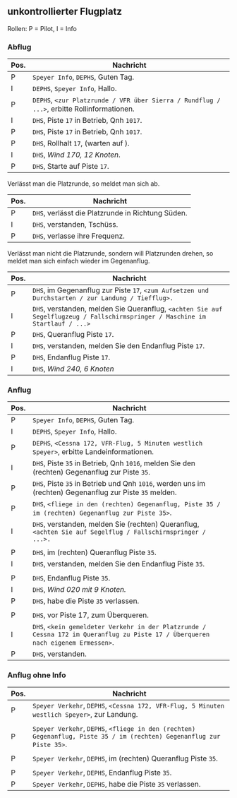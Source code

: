 
## unkontrollierter Flugplatz

Rollen: P = Pilot, I = Info

### Abflug
| Pos. | Nachricht                                                                                  |
|------|--------------------------------------------------------------------------------------------|
| P    | `Speyer Info`, `DEPHS`, Guten Tag.                                                         |
| I    | `DEPHS`, `Speyer Info`, Hallo.                                                             |
| P    | `DEPHS`, `<zur Platzrunde / VFR über Sierra / Rundflug / ...>`, erbitte Rollinformationen. |
| I    | `DHS`, Piste `17` in Betrieb, Qnh `1017`.                                                  |
| P    | `DHS`, Piste `17` in Betrieb, Qnh `1017`.                                                  |
| P    | `DHS`, Rollhalt `17`, (warten auf ).                                                       |
| I    | `DHS`, *Wind 170, 12 Knoten*.                                                              |
| P    | `DHS`, Starte auf Piste `17`.                                                              |

Verlässt man die Platzrunde, so meldet man sich ab.

| Pos. | Nachricht                                         |
|------|---------------------------------------------------|
| P    | `DHS`, verlässt die Platzrunde in Richtung Süden. |
| I    | `DHS`, verstanden, Tschüss.                       |
| P    | `DHS`, verlasse ihre Frequenz.                    |

Verlässt man nicht die Platzrunde, sondern will Platzrunden drehen, so meldet man sich einfach wieder im Gegenanflug.

| Pos. | Nachricht                                                                                                                     |
|------|-------------------------------------------------------------------------------------------------------------------------------|
| P    | `DHS`, im Gegenanflug zur Piste `17`, `<zum Aufsetzen und Durchstarten / zur Landung / Tiefflug>.`                            |
| I    | `DHS`, verstanden, melden Sie Queranflug, `<achten Sie auf Segelflugzeug / Fallschirmspringer / Maschine im Startlauf / ...>` |
| P    | `DHS`, Queranflug Piste `17`.                                                                                                 |
| I    | `DHS`, verstanden, melden Sie den Endanflug Piste `17`.                                                                       |
| P    | `DHS`, Endanflug Piste `17`.                                                                                                  |
| I    | `DHS`, *Wind 240, 6 Knoten*                                                                                                   |



### Anflug
| Pos. | Nachricht                                                                                                                       |
|------|---------------------------------------------------------------------------------------------------------------------------------|
| P    | `Speyer Info`, `DEPHS`, Guten Tag.                                                                                              |
| I    | `DEPHS`, `Speyer Info`, Hallo.                                                                                                  |
| P    | `DEPHS`, `<Cessna 172, VFR-Flug, 5 Minuten westlich Speyer>`, erbitte Landeinformationen.                                       |
| I    | `DHS`, Piste `35` in Betrieb, Qnh `1016`, melden Sie den (rechten) Gegenanflug zur Piste `35`.                                  |
| P    | `DHS`, Piste `35` in Betrieb und Qnh `1016`, werden uns im (rechten) Gegenanflug zur Piste `35` melden.                         |
| P    | `DHS`, `<fliege in den (rechten) Gegenanflug, Piste 35 / im (rechten) Gegenanflug zur Piste 35>`.                               |
| I    | `DHS`, verstanden, melden Sie (rechten) Queranflug, `<achten Sie auf Segelflug / Fallschirmspringer / ...>.`                    |
|      |                                                                                                                                 |
| P    | `DHS`, im (rechten) Queranflug Piste `35`.                                                                                      |
| I    | `DHS`, verstanden, melden Sie den Endanflug Piste `35`.                                                                         |
|      |                                                                                                                                 |
| P    | `DHS`, Endanflug Piste `35`.                                                                                                    |
| I    | `DHS`, *Wind 020 mit 9 Knoten.*                                                                                                 |
| P    | `DHS`, habe die Piste `35` verlassen.                                                                                           |
|      |                                                                                                                                 |
| P    | `DHS`, vor Piste 17, zum Überqueren.                                                                                            |
| I    | `DHS`, `<kein gemeldeter Verkehr in der Platzrunde / Cessna 172 im Queranflug zu Piste 17 / Überqueren nach eigenem Ermessen>`. |
| P    | `DHS`, verstanden.                                                                                                              |

### Anflug ohne Info
| Pos. | Nachricht                                                                                                             |
|------|-----------------------------------------------------------------------------------------------------------------------|
| P    | `Speyer Verkehr`, `DEPHS`, `<Cessna 172, VFR-Flug, 5 Minuten westlich Speyer>`, zur Landung.                          |
|      |                                                                                                                       |
| P    | `Speyer Verkehr`, `DEPHS`, `<fliege in den (rechten) Gegenanflug, Piste 35 / im (rechten) Gegenanflug zur Piste 35>`. |
|      |                                                                                                                       |
| P    | `Speyer Verkehr`, `DEPHS`, im (rechten) Queranflug Piste `35`.                                                        |
|      |                                                                                                                       |
| P    | `Speyer Verkehr`, `DEPHS`, Endanflug Piste `35`.                                                                      |
| P    | `Speyer Verkehr`, `DEPHS`, habe die Piste `35` verlassen.                                                             |
